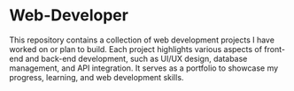 # Web-Developer
This repository contains a collection of web development projects I have worked on or plan to build. Each project highlights various aspects of front-end and back-end development, such as UI/UX design, database management, and API integration. It serves as a portfolio to showcase my progress, learning, and web development skills.
